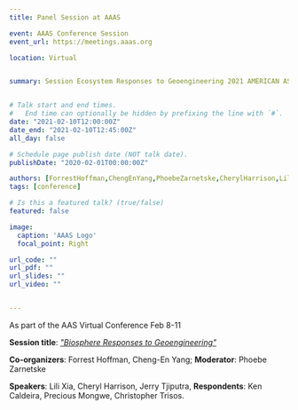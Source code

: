 ```yaml
---
title: Panel Session at AAAS

event: AAAS Conference Session
event_url: https://meetings.aaas.org

location: Virtual


summary: Session Ecosystem Responses to Geoengineering 2021 AMERICAN ASSOCIATION FOR THE ADVANCEMENT OF SCIENCE meeting.


# Talk start and end times.
#   End time can optionally be hidden by prefixing the line with `#`.
date: "2021-02-10T12:00:00Z"
date_end: "2021-02-10T12:45:00Z"
all_day: false

# Schedule page publish date (NOT talk date).
publishDate: "2020-02-01T00:00:00Z"

authors: [ForrestHoffman,ChengEnYang,PhoebeZarnetske,CherylHarrison,LiliXia]
tags: [conference]

# Is this a featured talk? (true/false)
featured: false

image:
  caption: 'AAAS Logo'
  focal_point: Right

url_code: ""
url_pdf: ""
url_slides: ""
url_video: ""


---
```

As part of the AAS Virtual Conference Feb 8-11

**Session title**: *["Biosphere Responses to Geoengineering"](https://aaas.confex.com/aaas/2021/meetingapp.cgi/Session/27417)* 

**Co-organizers**: Forrest Hoffman, Cheng-En Yang; **Moderator**: Phoebe Zarnetske

**Speakers**: Lili Xia, Cheryl Harrison, Jerry Tjiputra, **Respondents**: Ken Caldeira, Precious Mongwe, Christopher Trisos.

